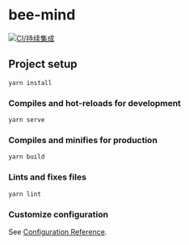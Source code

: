 # bee-mind
[![CI/持续集成](https://github.com/Amoyens1s/bee-mind/actions/workflows/blank.yml/badge.svg?branch=main?style=for-the-badge&logo=appveyor)](https://github.com/Amoyens1s/bee-mind/actions/workflows/blank.yml)
## Project setup
```
yarn install
```

### Compiles and hot-reloads for development
```
yarn serve
```

### Compiles and minifies for production
```
yarn build
```

### Lints and fixes files
```
yarn lint
```

### Customize configuration
See [Configuration Reference](https://cli.vuejs.org/config/).
